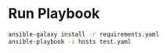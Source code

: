 # Run Playbook

```bash
ansible-galaxy install -r requirements.yaml
ansible-playbook -i hosts test.yaml
```
